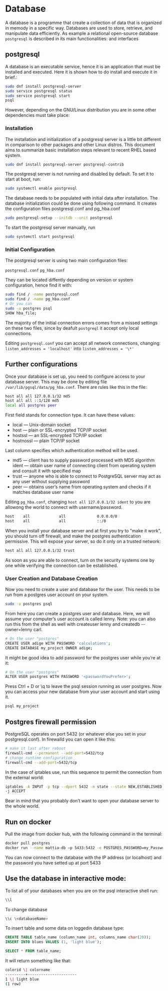 # Database

A database is a programme that create a collection of data that is organized in memody in a specific way. Databases are used to store,
retrieve, and manipulate data efficiently. As example a relational open-source database ```postgresql``` is described in its main functionalities:
and interfaces

## postgresql

A database is an executable service, hence it is an
application that must be installed and executed. Here it is shown how to do install and execute it in brief.: 

```sh
sudo dnf install postgresql-server
sudo service postgresql status
sudo service postgresql start
psql
```

However, depending on the GNU/Linux distribution you are in some other dependencies must take place:

### Installation

The installation and initialization of a postgresql server is a little
bit different in comparison to other packages and other Linux distros.
This document aims to summarize basic installation steps relevant to
recent RHEL based system.

```sh
sudo dnf install postgresql-server postgresql-contrib
```

The postgresql server is not running and disabled by default. To set it
to start at boot, run:

```sh
sudo systemctl enable postgresql
```

The database needs to be populated with initial data after installation.
The database initialization could be done using following command. It
creates the configuration files postgresql.conf and pg_hba.conf

```sh
sudo postgresql-setup --initdb --unit postgresql
```

To start the postgresql server manually, run

```sh
sudo systemctl start postgresql
```

### Initial Configuration

The postgresql server is using two main configuration files:

```postgresql.conf```
```pg_hba.conf```

They can be located diffently depending on version or system configuration, hence find it with:

```sh
sudo find / -name postgresql.conf   
sudo find / -name pg_hba.conf
# Or you can
sudo -u postgres psql
SHOW hba_file;
```

The majority of the initial connection errors comes from a missed settings 
on these two files, since by deafult ```postgreql``` it accept only local connections.

Editing ```postgresql.conf``` you can accept all network connections, changing:
```listen_addresses = 'localhost'``` into ```listen_addresses = '\*'``` 

## Further configurations

Once your database is set up, you need to configure access to your
database server. This may be done by editing file
```/var/lib/pgsql/data/pg_hba.conf```. There are rules like this in the file:

```sh  
host all all 127.0.0.1/32 md5  
host all all ::1/128 md5  
local all postgres peer
```

First field stands for connection type. It can have these values:

- local — Unix-domain socket
- host — plain or SSL-encrypted TCP/IP socket
- hostssl — an SSL-encrypted TCP/IP socket
- hostnossl — plain TCP/IP socket

Last column specifies which authentication method will be used.

- md5 — client has to supply password processed with MD5 algorithm
ident — obtain user name of connecting client from operating system and
consult it with specified map
- trust — anyone who is able to connect to PostgreSQL server may act as
any user without supplying password
- peer — obtains user’s name from operating system and checks if it
matches database user name

Editing ```pg_hba.conf```, changing ```host all 127.0.0.1/32 ident``` to you are allowong
the world to connect with username/password.

```sh
host    all             all              0.0.0.0/0                       md5
host    all             all              ::/0                            md5
```

When you install your database server and at first you try to "make it
work", you should turn off firewall, and make the postgres
authentication permissive. This will  expose your
server, so do it only on a trusted network:

```sh
host all all 127.0.0.1/32 trust
```

As soon as you are able to connect, turn on the security systems one by
one while verifying the connection can be established.

### User Creation and Database Creation

Now you need to create a user and database for the user. This needs to
be run from a postgres user account on your system.

```sh
sudo -u postgres psql
```

From here you can create a postgres user and database. Here, we will
assume your computer’s user account is called lenny. Note: you can also
run this from the shell as well with createuser lenny and createdb
--owner=lenny carl.

```sh
# On the user "postgres"
CREATE USER adige WITH PASSWORD 'calculations';  
CREATE DATABASE my_project OWNER adige;
```

It might be good idea to add password for the postgres user while you’re
at it:

```sh
# On the user "postgres"
ALTER USER postgres WITH PASSWORD '<passwordYouPrefer>';
```
Press Ctrl + D or \\q to leave the psql session running as user
postgres. Now you can access your new database from your user account
and start using it.

```sh
psql my_project
```

## Postgres firewall permission
PostgreSQL operates on port 5432 (or whatever else you set in your
postgresql.conf). In firewalld you can open it like this:

``` sh
# make it last after reboot  
firewall-cmd --permanent --add-port=5432/tcp  
# change runtime configuration  
firewall-cmd --add-port=5432/tcp
```
In the case of iptables use, run this sequence to permit the connection from the
external world:

```sh
iptables -A INPUT -p tcp --dport 5432 -m state --state NEW,ESTABLISHED
-j ACCEPT
```

Bear in mind that you probably don’t want to open your database server
to the whole world.

## Run on docker

Pull the image from docker hub, with the following command in the
terminal:

```sh
docker pull postgres
docker run --name mattia-db –p 5433:5432 -e POSTGRES_PASSWORD=my_Passwd -d postgres  
```
You can now connect to the database with the IP address (or localhost)
and the password you have setted up at port 5433

## Use the database in interactive mode:

To list all of your databases when you are on the psql interactive shell run:
```sh
\\l
```
To change database

```sh
\\c \<databaseName>
```

To insert table and some data on loggedin database type:

```sql
CREATE TABLE table_name (column_name int, columns_name char(20));  
INSERT INTO blues VALUES (1, 'light blue');

SELECT * FROM table_name;
```

It will return something like that:

```sh
colorid \| colorname  
---------+----------------------  
1 \| light blue  
(1 row)
```
<!--  Script to show the footer   -->
<html>
<script
    src="https://code.jquery.com/jquery-3.3.1.js"
    integrity="sha256-2Kok7MbOyxpgUVvAk/HJ2jigOSYS2auK4Pfzbm7uH60="
    crossorigin="anonymous">
</script>
<script>
$(function(){
  $("#footer").load("../../footers/footer.html");
});
</script>
<body>
<div id="footer"></div>
</body>
</html>

